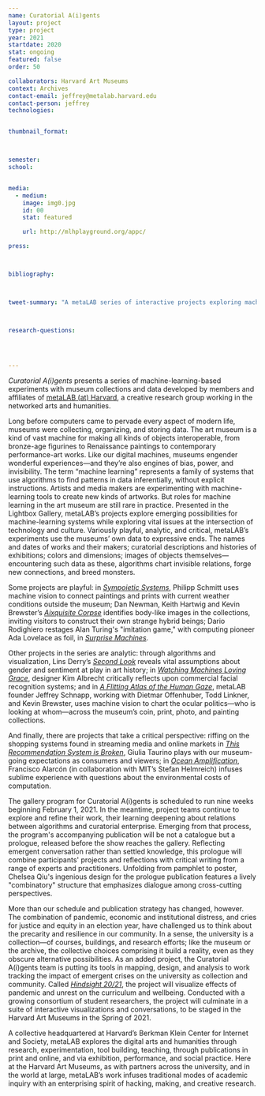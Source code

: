 ```yaml
---
name: Curatorial A(i)gents
layout: project
type: project 
year: 2021
startdate: 2020
stat: ongoing
featured: false
order: 50

collaborators: Harvard Art Museums
context: Archives
contact-email: jeffrey@metalab.harvard.edu
contact-person: jeffrey
technologies:


thumbnail_format:



semester: 
school: 


media:
  - medium:
    image: img0.jpg
    id: 00
    stat: featured

    url: http://mlhplayground.org/appc/

press:



bibliography:



tweet-summary: "A metaLAB series of interactive projects exploring machine learning in, around, and about the Harvard Art Museums"



research-questions:




---
```


*Curatorial A(i)gents* presents a series of machine-learning-based experiments with museum collections and data developed by members and affiliates of [metaLAB (at) Harvard](https://metalabharvard.github.io/), a creative research group working in the networked arts and humanities. 

Long before computers came to pervade every aspect of modern life, museums were collecting, organizing, and storing data. The art museum is a kind of vast machine for making all kinds of objects interoperable, from bronze-age figurines to Renaissance paintings to contemporary performance-art works. Like our digital machines, museums engender wonderful experiences—and they’re also engines of bias, power, and invisibility. 
The term “machine learning” represents a family of systems that use algorithms to find patterns in data inferentially, without explicit instructions. Artists and media makers are experimenting with machine-learning tools to create new kinds of artworks. But roles for machine learning in the art museum are still rare in practice. Presented in the Lightbox Gallery, metaLAB’s projects explore emerging possibilities for machine-learning systems while exploring vital issues at the intersection of technology and culture. Variously playful, analytic, and critical, metaLAB’s experiments use the museums’ own data to expressive ends. The names and dates of works and their makers; curatorial descriptions and histories of exhibitions; colors and dimensions; images of objects themselves—encountering such data as these, algorithms chart invisible relations, forge new connections, and breed monsters. 

Some projects are playful: in [*Sympoietic Systems*](https://metalabharvard.github.io/projects/curatorial-aigents/sympoieticsystems/), Philipp Schmitt uses machine vision to connect paintings and prints with current weather conditions outside the museum; Dan Newman, Keith Hartwig and Kevin Brewster’s [*Aixquisite Corpse*](https://metalabharvard.github.io/projects/curatorial-aigents/aixquisitecorpse/) identifies body-like images in the collections, inviting visitors to construct their own strange hybrid beings; Dario Rodighiero restages Alan Turing's "imitation game," with computing pioneer Ada Lovelace as foil, in [*Surprise Machines*](https://metalabharvard.github.io/projects/curatorial-aigents/surprisemachines/). 

Other projects in the series are analytic: through algorithms and visualization, Lins Derry’s [*Second Look*](https://metalabharvard.github.io/projects/curatorial-aigents/secondlook/) reveals vital assumptions about gender and sentiment at play in art history; in [*Watching Machines Loving Grace*](https://metalabharvard.github.io/projects/curatorial-aigents/thelovinggrace/), designer Kim Albrecht critically reflects upon commercial facial recognition systems; and in [*A Flitting Atlas of the Human Gaze*](https://metalabharvard.github.io/projects/curatorial-aigents/aflittingatlas/), metaLAB founder Jeffrey Schnapp, working with Dietmar Offenhuber, Todd Linkner, and Kevin Brewster, uses machine vision to chart the ocular politics—who is looking at whom—across the museum’s coin, print, photo, and painting collections. 

And finally, there are projects that take a critical perspective: riffing on the shopping systems found in streaming media and online markets in [*This Recommendation System is Broken*](https://metalabharvard.github.io/projects/curatorial-aigents/thisrecommendationsystem/), Giulia Taurino plays with our museum-going expectations as consumers and viewers; in [*Ocean Amplification*](https://metalabharvard.github.io/projects/curatorial-aigents/oceanamplification/), Francisco Alarcón (in collaboration with MIT’s Stefan Helmreich) infuses sublime experience with questions about the environmental costs of computation. 

The gallery program for Curatorial A(i)gents is scheduled to run nine weeks beginning February 1, 2021. In the meantime, project teams continue to explore and refine their work, their learning deepening about relations between algorithms and curatorial enterprise. Emerging from that process, the program's accompanying publication will be not a catalogue but a prologue, released before the show reaches the gallery. Reflecting emergent conversation rather than settled knowledge, this prologue will combine participants' projects and reflections with critical writing from a range of experts and practitioners. Unfolding from pamphlet to poster, Chelsea Qiu's ingenious design for the prologue publication features a lively "combinatory" structure that emphasizes dialogue among cross-cutting perspectives.

More than our schedule and publication strategy has changed, however. The combination of pandemic, economic and institutional distress, and cries for justice and equity in an election year, have challenged us to think about the precarity and resilience in our community. In a sense, the university is a collection—of courses, buildings, and research efforts; like the museum or the archive, the collective choices comprising it build a reality, even as they obscure alternative possibilities. As an added project, the Curatorial A(i)gents team is putting its tools in mapping, design, and analysis to work tracking the impact of emergent crises on the university as collection and community. Called [*Hindsight 20/21*](https://metalabharvard.github.io/projects/curatorial-aigents/hindsight2021/), the project will visualize effects of pandemic and unrest on the curriculum and wellbeing. Conducted with a growing consortium of student researchers, the project will culminate in a suite of interactive visualizations and conversations, to be staged in the Harvard Art Museums in the Spring of 2021.

A collective headquartered at Harvard’s Berkman Klein Center for Internet and Society, metaLAB explores the digital arts and humanities through research, experimentation, tool building, teaching, through publications in print and online, and via exhibition, performance, and social practice. Here at the Harvard Art Museums, as with partners across the university, and in the world at large, metaLAB’s work infuses traditional modes of academic inquiry with an enterprising spirit of hacking, making, and creative research.


